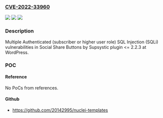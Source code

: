 ### [CVE-2022-33960](https://cve.mitre.org/cgi-bin/cvename.cgi?name=CVE-2022-33960)
![](https://img.shields.io/static/v1?label=Product&message=Social%20Share%20Buttons%20by%20Supsystic%20(WordPress%20plugin)&color=blue)
![](https://img.shields.io/static/v1?label=Version&message=%3C%3D%202.2.3%3C%3D%202.2.3%20&color=brighgreen)
![](https://img.shields.io/static/v1?label=Vulnerability&message=CWE-89%20SQL%20Injection&color=brighgreen)

### Description

Multiple Authenticated (subscriber or higher user role) SQL Injection (SQLi) vulnerabilities in Social Share Buttons by Supsystic plugin <= 2.2.3 at WordPress.

### POC

#### Reference
No PoCs from references.

#### Github
- https://github.com/20142995/nuclei-templates

